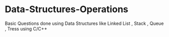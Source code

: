 # Data-Structures-Operations
Basic Questions done using Data Structures like Linked List , Stack , Queue , Tress using C/C++
